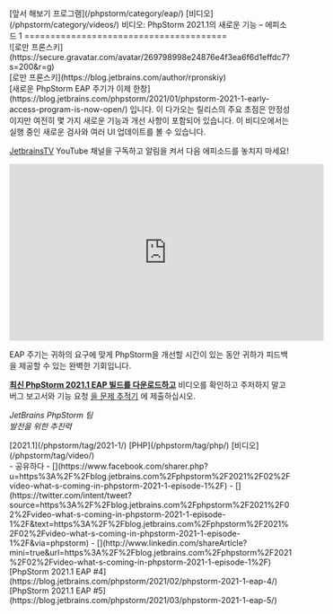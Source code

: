 <div class="content">[앞서 해보기 프로그램](/phpstorm/category/eap/) [비디오](/phpstorm/category/videos/) 비디오: PhpStorm 2021.1의 새로운 기능 – 에피소드 1 
=======================================

<div class="post-info">![로만 프론스키](https://secure.gravatar.com/avatar/269798998e24876e4f3ea6f6d1effdc7?s=200&r=g)<div class="post-info__text"> [로만 프론스키](https://blog.jetbrains.com/author/rpronskiy) <time class="publish-date" data-day="23" data-month="02" data-year="2021" datetime="2021-02-23"></time></div></div> [새로운 PhpStorm EAP 주기가 이제 한창](https://blog.jetbrains.com/phpstorm/2021/01/phpstorm-2021-1-early-access-program-is-now-open/) 입니다. 이 다가오는 릴리스의 주요 초점은 안정성이지만 여전히 몇 가지 새로운 기능과 개선 사항이 포함되어 있습니다. 이 비디오에서는 실행 중인 새로운 검사와 여러 UI 업데이트를 볼 수 있습니다.

 [JetbrainsTV](https://www.youtube.com/user/JetBrainsTV) YouTube 채널을 구독하고 알림을 켜서 다음 에피소드를 놓치지 마세요!

<iframe allow="accelerometer; autoplay; clipboard-write; encrypted-media; gyroscope; picture-in-picture" allowfullscreen="" frameborder="0" height="315" src="https://www.youtube.com/embed/K_3VcHYK-vU" width="560"></iframe>

 EAP 주기는 귀하의 요구에 맞게 PhpStorm을 개선할 시간이 있는 동안 귀하가 피드백을 제공할 수 있는 완벽한 기회입니다.

 [**최신 PhpStorm 2021.1 EAP 빌드를 다운로드하고**](https://www.jetbrains.com/phpstorm/nextversion/) 비디오를 확인하고 주저하지 말고 버그 보고서와 기능 요청 [을 문제 추적기](https://youtrack.jetbrains.com/issues/WI) 에 제출하십시오.

 *JetBrains PhpStorm 팀*  
 *발전을 위한 추진력*

<div class="content__row"><div class="tag-list"> [2021.1](/phpstorm/tag/2021-1/) [PHP](/phpstorm/tag/php/) [비디오](/phpstorm/tag/video/)</div>- <span>공유하다</span>
- [](https://www.facebook.com/sharer.php?u=https%3A%2F%2Fblog.jetbrains.com%2Fphpstorm%2F2021%2F02%2Fvideo-what-s-coming-in-phpstorm-2021-1-episode-1%2F)
- [](https://twitter.com/intent/tweet?source=https%3A%2F%2Fblog.jetbrains.com%2Fphpstorm%2F2021%2F02%2Fvideo-what-s-coming-in-phpstorm-2021-1-episode-1%2F&text=https%3A%2F%2Fblog.jetbrains.com%2Fphpstorm%2F2021%2F02%2Fvideo-what-s-coming-in-phpstorm-2021-1-episode-1%2F&via=phpstorm)
- [](http://www.linkedin.com/shareArticle?mini=true&url=https%3A%2F%2Fblog.jetbrains.com%2Fphpstorm%2F2021%2F02%2Fvideo-what-s-coming-in-phpstorm-2021-1-episode-1%2F)

</div><div class="content__pagination"> [PhpStorm 2021.1 EAP #4](https://blog.jetbrains.com/phpstorm/2021/02/phpstorm-2021-1-eap-4/) [PhpStorm 2021.1 EAP #5](https://blog.jetbrains.com/phpstorm/2021/03/phpstorm-2021-1-eap-5/)</div></div><div class="container comments-container"><div class="content"><div id="remark42"></div></div></div>